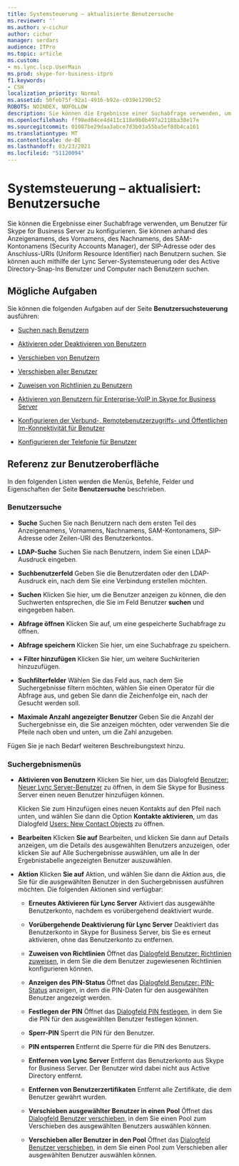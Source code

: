 ```yaml
---
title: Systemsteuerung – aktualisierte Benutzersuche
ms.reviewer: ''
ms.author: v-cichur
author: cichur
manager: serdars
audience: ITPro
ms.topic: article
ms.custom:
- ms.lync.lscp.UserMain
ms.prod: skype-for-business-itpro
f1.keywords:
- CSH
localization_priority: Normal
ms.assetid: 50feb75f-92a1-4916-b92e-c039e1290c52
ROBOTS: NOINDEX, NOFOLLOW
description: Sie können die Ergebnisse einer Suchabfrage verwenden, um Benutzer für Skype for Business Server zu konfigurieren. Sie können anhand des Anzeigenamens, des Vornamens, des Nachnamens, des SAM-Kontonamens (Security Accounts Manager), der SIP-Adresse oder des Anschluss-URIs (Uniform Resource Identifier) nach Benutzern suchen. Sie können auch mithilfe der Lync Server-Systemsteuerung oder des Active Directory-Snap-Ins Benutzer und Computer nach Benutzern suchen.
ms.openlocfilehash: ff98ed04ce4d411c118e9b0b497a2118ba38e17e
ms.sourcegitcommit: 01087be29daa3abce7d3b03a55ba5ef8db4ca161
ms.translationtype: MT
ms.contentlocale: de-DE
ms.lasthandoff: 03/23/2021
ms.locfileid: "51120094"
---
```

# <a name="control-panel---updated-user-search"></a>Systemsteuerung – aktualisiert: Benutzersuche

Sie können die Ergebnisse einer Suchabfrage verwenden, um Benutzer für Skype for Business Server zu konfigurieren. Sie können anhand des Anzeigenamens, des Vornamens, des Nachnamens, des SAM-Kontonamens (Security Accounts Manager), der SIP-Adresse oder des Anschluss-URIs (Uniform Resource Identifier) nach Benutzern suchen. Sie können auch mithilfe der Lync Server-Systemsteuerung oder des Active Directory-Snap-Ins Benutzer und Computer nach Benutzern suchen.

## <a name="tasks-you-can-perform"></a>Mögliche Aufgaben

Sie können die folgenden Aufgaben auf der Seite **Benutzersuchsteuerung** ausführen:

- [Suchen nach Benutzern](/previous-versions/office/lync-server-2013/lync-server-2013-search-for-lync-server-users)

- [Aktivieren oder Deaktivieren von Benutzern](/previous-versions/office/lync-server-2013/lync-server-2013-disable-or-re-enable-user-account-for-lync-server)

- [Verschieben von Benutzern](ms.lync.lscp.UserMove.md)

- [Verschieben aller Benutzer](ms.lync.lscp.UserMoveAll.md)

- [Zuweisen von Richtlinien zu Benutzern](/previous-versions/office/lync-server-2013/lync-server-2013-assigning-per-user-policies)

- [Aktivieren von Benutzern für Enterprise-VoIP in Skype for Business Server](../../../deploy/deploy-enterprise-voice/enable-users-for-enterprise-voice.md)

- [Konfigurieren der Verbund-, Remotebenutzerzugriffs- und Öffentlichen Im-Konnektivität für Benutzer](/previous-versions/office/lync-server-2013/lync-server-2013-assign-an-external-user-access-policy-to-a-lync-enabled-user)

- [Konfigurieren der Telefonie für Benutzer](/previous-versions/office/lync-server-2013/lync-server-2013-configure-telephony-for-a-user)



## <a name="ui-reference"></a>Referenz zur Benutzeroberfläche

In den folgenden Listen werden die Menüs, Befehle, Felder und Eigenschaften der Seite **Benutzersuche** beschrieben.

### <a name="user-search"></a>Benutzersuche

- **Suche** Suchen Sie nach Benutzern nach dem ersten Teil des Anzeigenamens, Vornamens, Nachnamens, SAM-Kontonamens, SIP-Adresse oder Zeilen-URI des Benutzerkontos.

- **LDAP-Suche** Suchen Sie nach Benutzern, indem Sie einen LDAP-Ausdruck eingeben.

- **Suchbenutzerfeld** Geben Sie die Benutzerdaten oder den LDAP-Ausdruck ein, nach dem Sie eine Verbindung erstellen möchten.

- **Suchen** Klicken Sie hier, um die Benutzer anzeigen zu können, die den Suchwerten entsprechen, die Sie im Feld Benutzer **suchen** und eingegeben haben.

- **Abfrage öffnen** Klicken Sie auf, um eine gespeicherte Suchabfrage zu öffnen.

- **Abfrage speichern** Klicken Sie hier, um eine Suchabfrage zu speichern.

- **+ Filter hinzufügen** Klicken Sie hier, um weitere Suchkriterien hinzuzufügen.

- **Suchfilterfelder** Wählen Sie das Feld aus, nach dem Sie Suchergebnisse filtern möchten, wählen Sie einen Operator für die Abfrage aus, und geben Sie dann die Zeichenfolge ein, nach der Gesucht werden soll.

- **Maximale Anzahl angezeigter Benutzer** Geben Sie die Anzahl der Suchergebnisse ein, die Sie anzeigen möchten, oder verwenden Sie die Pfeile nach oben und unten, um die Zahl anzugeben.

Fügen Sie je nach Bedarf weiteren Beschreibungstext hinzu.

### <a name="search-results-menus"></a>Suchergebnismenüs

- **Aktivieren von Benutzern** Klicken Sie hier, um das Dialogfeld [Benutzer: Neuer Lync Server-Benutzer](ms.lync.lscp.UserNew.md) zu öffnen, in dem Sie Skype for Business Server einen neuen Benutzer hinzufügen können.

    Klicken Sie zum Hinzufügen eines neuen Kontakts auf den Pfeil nach unten, und wählen Sie dann die Option **Kontakte aktivieren**, um das Dialogfeld [Users: New Contact Objects](ms.lync.lscp.UserNewContact.md) zu öffnen.

- **Bearbeiten** Klicken **Sie auf**  Bearbeiten, und klicken Sie dann auf  Details anzeigen, um die Details des ausgewählten Benutzers anzuzeigen, oder klicken Sie auf Alle Suchergebnisse auswählen, um alle In der Ergebnistabelle angezeigten Benutzer auszuwählen.

- **Aktion** Klicken **Sie auf** Aktion, und wählen Sie dann die Aktion aus, die Sie für die ausgewählten Benutzer in den Suchergebnissen ausführen möchten. Die folgenden Aktionen sind verfügbar:

  - **Erneutes Aktivieren für Lync Server** Aktiviert das ausgewählte Benutzerkonto, nachdem es vorübergehend deaktiviert wurde.

  - **Vorübergehende Deaktivierung für Lync Server** Deaktiviert das Benutzerkonto in Skype for Business Server, bis Sie es erneut aktivieren, ohne das Benutzerkonto zu entfernen.

  - **Zuweisen von Richtlinien** Öffnet das [Dialogfeld Benutzer: Richtlinien zuweisen,](ms.lync.lscp.UserAssignPolicy.md) in dem Sie die dem Benutzer zugewiesenen Richtlinien konfigurieren können.

  - **Anzeigen des PIN-Status** Öffnet das [Dialogfeld Benutzer: PIN-Status](ms.lync.lscp.UserViewPin.md) anzeigen, in dem die PIN-Daten für den ausgewählten Benutzer angezeigt werden.

  - **Festlegen der PIN** Öffnet das [Dialogfeld PIN festlegen,](ms.lync.lscp.UserSetPin.md) in dem Sie die PIN für den ausgewählten Benutzer festlegen können.

  - **Sperr-PIN** Sperrt die PIN für den Benutzer.

  - **PIN entsperren** Entfernt die Sperre für die PIN des Benutzers.

  - **Entfernen von Lync Server** Entfernt das Benutzerkonto aus Skype for Business Server. Der Benutzer wird dabei nicht aus Active Directory entfernt.

  - **Entfernen von Benutzerzertifikaten** Entfernt alle Zertifikate, die dem Benutzer gewährt wurden.

  - **Verschieben ausgewählter Benutzer in einen Pool** Öffnet das [Dialogfeld Benutzer verschieben,](ms.lync.lscp.UserMove.md) in dem Sie einen Pool zum Verschieben des ausgewählten Benutzers auswählen können.

  - **Verschieben aller Benutzer in den Pool** Öffnet das [Dialogfeld Benutzer verschieben,](ms.lync.lscp.UserMove.md) in dem Sie einen Pool zum Verschieben aller ausgewählten Benutzer auswählen können.